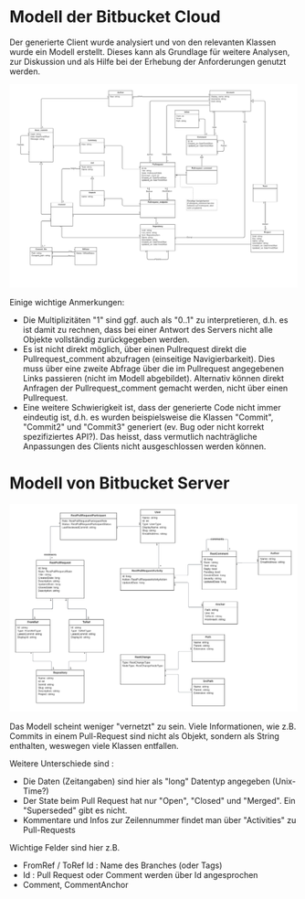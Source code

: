 # Modell der Bitbucket Cloud 

Der generierte Client wurde analysiert und von den relevanten Klassen wurde ein Modell erstellt. Dieses kann als Grundlage für weitere Analysen, zur Diskussion und als Hilfe bei der Erhebung der Anforderungen genutzt werden.

![image.png](/.attachments/image-65f1411a-517d-44c9-928e-3c0b90e8e995.png)

Einige wichtige Anmerkungen:
- Die Multiplizitäten "1" sind ggf. auch als "0..1" zu interpretieren, d.h. es ist damit zu rechnen, dass bei einer Antwort des Servers nicht alle Objekte vollständig zurückgegeben werden.
- Es ist nicht direkt möglich, über einen Pullrequest direkt die Pullrequest_comment abzufragen (einseitige Navigierbarkeit). Dies muss über eine zweite Abfrage über die im Pullrequest angegebenen Links passieren (nicht im Modell abgebildet). Alternativ können direkt Anfragen der Pullrequest_comment gemacht werden, nicht über einen Pullrequest.
- Eine weitere Schwierigkeit ist, dass der generierte Code nicht immer eindeutig ist, d.h. es wurden beispielsweise die Klassen "Commit", "Commit2" und "Commit3" generiert (ev. Bug oder nicht korrekt spezifiziertes API?). Das heisst, dass vermutlich nachträgliche Anpassungen des Clients nicht ausgeschlossen werden können.

# Modell von Bitbucket Server

![image.png](/.attachments/image-bc1efacb-5248-40e8-821c-bddfb404606b.png)

Das Modell scheint weniger "vernetzt" zu sein. Viele Informationen, wie z.B. Commits in einem Pull-Request sind nicht als Objekt, sondern als String enthalten, weswegen viele Klassen entfallen.

Weitere Unterschiede sind :
- Die Daten (Zeitangaben) sind hier als "long" Datentyp angegeben (Unix-Time?)
- Der State beim Pull Request hat nur "Open", "Closed" und "Merged". Ein "Superseded" gibt es nicht.
- Kommentare und Infos zur Zeilennummer findet man über "Activities" zu Pull-Requests

Wichtige Felder sind hier z.B.
- FromRef / ToRef Id : Name des Branches (oder Tags)
- Id : Pull Request oder Comment werden über Id angesprochen
- Comment, CommentAnchor
